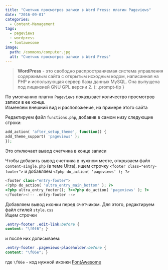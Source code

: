```yaml
---
title: "Счетчик просмотров записи в Word Press: плагин Pageviews"
date: "2016-09-01"
categories: 
  - Content-Management
tags: 
  - pageviews
  - wordpress
  - fontawesome
image:
  path: /commons/computer.jpg
  alt: "Счетчик просмотров записи в Word Press"
---
```


> **WordPress** - это свободно распространяемая система управления содержимым сайта с открытым исходным кодом, написанная на PHP и использующая сервер базы данных MySQL. Она выпущена под лицензией GNU GPL версии 2.
{: .prompt-tip }

По умолчанию плагин `Pageviews` показывает количество просмотров записи в ее конце.  
Изменяем внешний вид и расположение, на примере этого сайта

Редактируем файл `functions.php`, добавив в самом низу следующие строки:

```php
add_action( 'after_setup_theme', function() {
add_theme_support( 'pageviews' );
});
```

Это отключает вывод счетчика в конце записи

Чтобы добавить вывод счетчика в нужном месте, открываем файл `content-single.php` (в теме Ultra), ищем строчку `<footer class="entry-footer">` и добавляем `<?php do_action( 'pageviews' ); ?>`

```php
<footer class="entry-footer">
<?php do_action( 'ultra_entry_main_bottom' ); ?>
<?php ultra_entry_footer(); ?><?php do_action( 'pageviews' ); ?>
</footer><!-- .entry-footer -->
```

Добавляем вывод иконки перед счетчиком. Для этого, редактируем файл стилей `style.css`  
Ищем строчки

```css
.entry-footer .edit-link:before {
content: "\f0f6"; }
```

и после них дописываем:

```css
.entry-footer .pageviews-placeholder:before {
content: "\f06e"; }
```

где `\f06e` - код нужной иконки [FontAwesome](https://fontawesome.com/icons)
